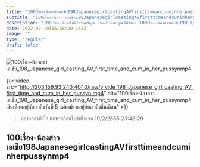 ```yaml
---
title: "100เรื่อง-น้องสาวเอเชีย198JapanesegirlcastingAVfirsttimeandcuminherpussynmp4"
subtitle: "100เรื่อง-น้องสาวเอเชีย198JapanesegirlcastingAVfirsttimeandcuminherpussynmp4 อยากไปศรีธัญญา รู้สึกตัวเองน่ารักเป็นบ้า"
description: "100เรื่อง ถึงจะไม่มีใครแคร์คุณ แต่อย่างน้อยคุณก็มีรังแค 100เรื่อง-น้องสาวเอเชีย198JapanesegirlcastingAVfirsttimeandcuminherpussynmp4 19/2/2565 23:48:29"
date: 2022-02-19T16:48:29.162Z
image: ""
type: "regular"
draft: false
---
```


![100เรื่อง-น้องสาวเอเชีย_198_Japanese_girl_casting_AV_first_time_and_cum_in_her_pussynmp4](http://203.159.93.240:4040/raw/v_vide_198_Japanese_girl_casting_AV_first_time_and_cum_in_her_pussyn.jpg)

{{< video src="http://203.159.93.240:4040/raw/v_vide_198_Japanese_girl_casting_AV_first_time_and_cum_in_her_pussyn.mp4" alt="100เรื่อง-น้องสาวเอเชีย_198_Japanese_girl_casting_AV_first_time_and_cum_in_her_pussynmp4 เงินเดือนอยู่กับเราถึงวันที่ 5 แต่มาม่าจะอยู่กับเราถึงสิ้นเดือน" >}}


> อยากลองขัดใจ แต่หาสก็อตไบร์ทไม่เจอ 19/2/2565 23:48:29

## 100เรื่อง-น้องสาวเอเชีย198JapanesegirlcastingAVfirsttimeandcuminherpussynmp4
